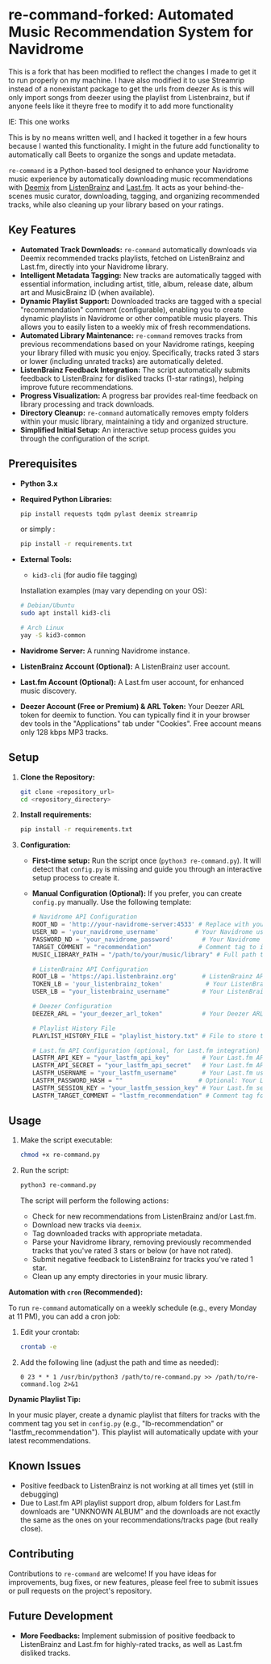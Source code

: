 
# re-command-forked: Automated Music Recommendation System for Navidrome

This is a fork that has been modified to reflect the changes I made to get it to run properly on my machine.
I have also modified it to use Streamrip instead of a nonexistant package to get the urls from deezer
As is this will only import songs from deezer using the playlist from Listenbrainz, but if anyone feels like it theyre free to modify it to add more functionality

IE: This one works

This is by no means written well, and I hacked it together in a few hours because I wanted this functionality. 
I might in the future add functionality to automatically call Beets to organize the songs and update metadata.


`re-command` is a Python-based tool designed to enhance your Navidrome music experience by automatically downloading music recommendations with [Deemix](https://deemix.org/) from [ListenBrainz](https://github.com/metabrainz/listenbrainz-server) and [Last.fm](https://www.last.fm/music/+recommended/). It acts as your behind-the-scenes music curator, downloading, tagging, and organizing recommended tracks, while also cleaning up your library based on your ratings.

## Key Features

*   **Automated Track Downloads:** `re-command` automatically downloads via Deemix recommended tracks playlists, fetched on ListenBrainz and Last.fm, directly into your Navidrome library.
*   **Intelligent Metadata Tagging:**  New tracks are automatically tagged with essential information, including artist, title, album, release date, album art and MusicBrainz ID (when available).
*   **Dynamic Playlist Support:** Downloaded tracks are tagged with a special "recommendation" comment (configurable), enabling you to create dynamic playlists in Navidrome or other compatible music players. This allows you to easily listen to a weekly mix of fresh recommendations.
*   **Automated Library Maintenance:** `re-command` removes tracks from previous recommendations based on your Navidrome ratings, keeping your library filled with music you enjoy. Specifically, tracks rated 3 stars or lower (including unrated tracks) are automatically deleted.
*   **ListenBrainz Feedback Integration:**  The script automatically submits feedback to ListenBrainz for disliked tracks (1-star ratings), helping improve future recommendations.
*   **Progress Visualization:**  A progress bar provides real-time feedback on library processing and track downloads.
*   **Directory Cleanup:**  `re-command` automatically removes empty folders within your music library, maintaining a tidy and organized structure.
*   **Simplified Initial Setup:** An interactive setup process guides you through the configuration of the script.

## Prerequisites

*   **Python 3.x**
*   **Required Python Libraries:**
    ```bash
    pip install requests tqdm pylast deemix streamrip
    ```
    or simply :
    ```bash
    pip install -r requirements.txt
    ```
*   **External Tools:**
    *   `kid3-cli` (for audio file tagging)

    Installation examples (may vary depending on your OS):
    ```bash
    # Debian/Ubuntu
    sudo apt install kid3-cli

    # Arch Linux
    yay -S kid3-common
    ```
*   **Navidrome Server:** A running Navidrome instance.
*   **ListenBrainz Account  (Optional):**  A ListenBrainz user account.
*   **Last.fm Account (Optional):** A Last.fm user account, for enhanced music discovery.
*   **Deezer Account (Free or Premium) & ARL Token:** Your Deezer ARL token for deemix to function. You can typically find it in your browser dev tools in the "Applications" tab under "Cookies". Free account means only 128 kbps MP3 tracks.

## Setup

1. **Clone the Repository:**
    ```bash
    git clone <repository_url>
    cd <repository_directory>
    ```

2. **Install requirements:**
    ```bash
    pip install -r requirements.txt
    ```

3. **Configuration:**

    *   **First-time setup:** Run the script once (`python3 re-command.py`). It will detect that `config.py` is missing and guide you through an interactive setup process to create it.

    *   **Manual Configuration (Optional):** If you prefer, you can create `config.py` manually. Use the following template:

        ```python
        # Navidrome API Configuration
        ROOT_ND = 'http://your-navidrome-server:4533' # Replace with your Navidrome URL
        USER_ND = 'your_navidrome_username'          # Your Navidrome username
        PASSWORD_ND = 'your_navidrome_password'        # Your Navidrome password
        TARGET_COMMENT = "recommendation"             # Comment tag to identify recommended tracks
        MUSIC_LIBRARY_PATH = "/path/to/your/music/library" # Full path to your music library

        # ListenBrainz API Configuration
        ROOT_LB = 'https://api.listenbrainz.org'       # ListenBrainz API base URL (leave as is)
        TOKEN_LB = 'your_listenbrainz_token'            # Your ListenBrainz API token
        USER_LB = "your_listenbrainz_username"         # Your ListenBrainz username

        # Deezer Configuration
        DEEZER_ARL = "your_deezer_arl_token"           # Your Deezer ARL token. Please also write it down in ~/.config/deemix/.arl or run deemix once to set it up.

        # Playlist History File
        PLAYLIST_HISTORY_FILE = "playlist_history.txt" # File to store the last processed playlist name

        # Last.fm API Configuration (optional, for Last.fm integration)
        LASTFM_API_KEY = "your_lastfm_api_key"         # Your Last.fm API key
        LASTFM_API_SECRET = "your_lastfm_api_secret"   # Your Last.fm API secret
        LASTFM_USERNAME = "your_lastfm_username"       # Your Last.fm username
        LASTFM_PASSWORD_HASH = ""                     # Optional: Your Last.fm password hash (less secure)
        LASTFM_SESSION_KEY = "your_lastfm_session_key" # Your Last.fm session key (more secure)
        LASTFM_TARGET_COMMENT = "lastfm_recommendation" # Comment tag for Last.fm recommended tracks
        ```

## Usage

1. Make the script executable:
    ```bash
    chmod +x re-command.py
    ```

2. Run the script:
    ```bash
    python3 re-command.py
    ```

    The script will perform the following actions:
    *   Check for new recommendations from ListenBrainz and/or Last.fm.
    *   Download new tracks via `deemix`.
    *   Tag downloaded tracks with appropriate metadata.
    *   Parse your Navidrome library, removing previously recommended tracks that you've rated 3 stars or below (or have not rated).
    *   Submit negative feedback to ListenBrainz for tracks you've rated 1 star.
    *   Clean up any empty directories in your music library.

**Automation with `cron` (Recommended):**

To run `re-command` automatically on a weekly schedule (e.g., every Monday at 11 PM), you can add a cron job:

1. Edit your crontab:
    ```bash
    crontab -e
    ```

2. Add the following line (adjust the path and time as needed):
    ```
    0 23 * * 1 /usr/bin/python3 /path/to/re-command.py >> /path/to/re-command.log 2>&1
    ```

**Dynamic Playlist Tip:**

In your music player, create a dynamic playlist that filters for tracks with the comment tag you set in `config.py` (e.g., "lb-recommendation" or "lastfm_recommendation"). This playlist will automatically update with your latest recommendations.

## Known Issues
* Positive feedback to ListenBrainz is not working at all times yet (still in debugging)
* Due to Last.fm API playlist support drop, album folders for Last.fm downloads are "UNKNOWN ALBUM" and the downloads are not exactly the same as the ones on your recommendations/tracks page (but really close).

## Contributing

Contributions to `re-command` are welcome! If you have ideas for improvements, bug fixes, or new features, please feel free to submit issues or pull requests on the project's repository.

## Future Development

*   **More Feedbacks:** Implement submission of positive feedback to ListenBrainz and Last.fm for highly-rated tracks, as well as Last.fm disliked tracks.
